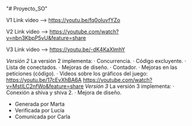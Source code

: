 "# Proyecto_SO" 

V1 Link video --> https://youtu.be/fq0oIuvfYZo

V2 Link video --> https://youtube.com/watch?v=nbn3KbpP5vU&feature=share

V3 Link video --> https://youtu.be/-dK4KaXlmhY


*Versión 2*
  La versión 2 implementa:
      · Concurrencia.
      · Código excluyente.
      · Lista de conectados.
      · Mejoras de diseño.
      · Contador.
      · Mejoras en las peticiones (código).
      · Videos sobre los gráficos del juego:
      		https://youtu.be/17cEvXhBA6A 
		https://youtube.com/watch?v=MstILC2nfWo&feature=share
*Versión 3*
  La versión 3 implementa:
	· Conexión a shiva y shiva 2.
	· Mejora de diseño.
- Generada por Marta
- Verificada por Lucía
- Comunicada por Carla 